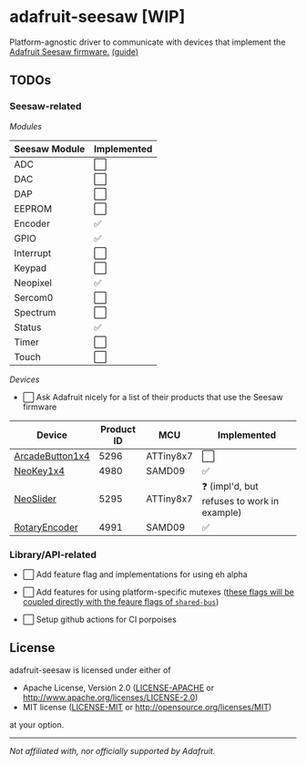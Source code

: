 # adafruit-seesaw [WIP]

Platform-agnostic driver to communicate with devices that implement the [Adafruit Seesaw firmware.](https://github.com/adafruit/Adafruit_Seesaw) [(guide)](https://learn.adafruit.com/adafruit-seesaw-atsamd09-breakout)

## TODOs

### Seesaw-related

_Modules_

| Seesaw Module | Implemented |
| ------------- | ----------- |
| ADC           | ⬜️         |
| DAC           | ⬜️         |
| DAP           | ⬜️         |
| EEPROM        | ⬜️          |
| Encoder       | ✅          |
| GPIO          | ✅          |
| Interrupt     | ⬜️         |
| Keypad        | ⬜️         |
| Neopixel      | ✅          |
| Sercom0       | ⬜️         |
| Spectrum      | ⬜️         |
| Status        | ✅          |
| Timer         | ⬜️         |
| Touch         | ⬜️         |

_Devices_

- ⬜️ Ask Adafruit nicely for a list of their products that use the Seesaw firmware

| Device                                               | Product ID | MCU       | Implemented                                 |
| ---------------------------------------------------- | ---------- | --------- | ------------------------------------------- |
| [ArcadeButton1x4](https://adafruit.com/product/5296) | 5296       | ATTiny8x7 | ⬜️                                         |
| [NeoKey1x4](https://adafruit.com/product/4980)       | 4980       | SAMD09    | ✅                                          |
| [NeoSlider](https://adafruit.com/product/5295)       | 5295       | ATTiny8x7 | ❓ (impl'd, but refuses to work in example) |
| [RotaryEncoder](https://adafruit.com/product/4991)   | 4991       | SAMD09    | ✅                                          |

### Library/API-related

- ⬜️ Add feature flag and implementations for using eh alpha
- ⬜️ Add features for using platform-specific mutexes ([these flags will be coupled directly with the feaure flags of `shared-bus`](https://docs.rs/crate/shared-bus/latest/features))

- ⬜️ Setup github actions for CI porpoises

## License

adafruit-seesaw is licensed under either of

- Apache License, Version 2.0 ([LICENSE-APACHE](LICENSE-APACHE) or http://www.apache.org/licenses/LICENSE-2.0)
- MIT license ([LICENSE-MIT](LICENSE-MIT) or http://opensource.org/licenses/MIT)

at your option.

---

_Not affiliated with, nor officially supported by Adafruit._
